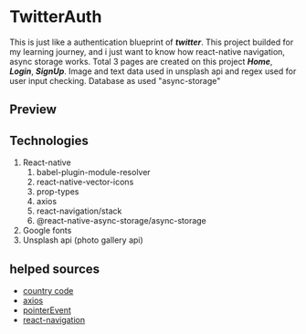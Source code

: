 # TwitterAuth 
This is just like a authentication blueprint of ***twitter***. This project builded for my learning journey, and i just want to know how react-native navigation, async storage works. Total 3 pages are created on this project ***Home***, ***Login***, ***SignUp***. Image and text data used in unsplash api and regex used for user input checking. Database as used "async-storage"

## Preview


## Technologies
1. React-native
   1. babel-plugin-module-resolver 
   2. react-native-vector-icons
   3. prop-types
   4. axios
   5. react-navigation/stack
   6. @react-native-async-storage/async-storage
2. Google fonts
3. Unsplash api (photo gallery api)

## helped sources
- [country code](https://www.naroju.com/create-your-own-phone-number-input-in-react-native/)
- [axios](https://blog.logrocket.com/using-axios-react-native-manage-api-requests/)
- [pointerEvent](https://blog.logrocket.com/using-pointerevents-react-native/)
- [react-navigation](https://reactnavigation.org/docs/stack-navigator/)